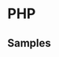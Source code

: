 # PHP
## Samples
<script src="https://gist-it.appspot.com/https://github.com/ymmmtym/engneer-tutorial/raw/master/scripts/backend/php/array2json.php"></script>
<script src="https://gist-it.appspot.com/https://github.com/ymmmtym/engneer-tutorial/raw/master/scripts/backend/php/index.php"></script>
<script src="https://gist-it.appspot.com/https://github.com/ymmmtym/engneer-tutorial/raw/master/scripts/backend/php/replace.php"></script>
<script src="https://gist-it.appspot.com/https://github.com/ymmmtym/engneer-tutorial/raw/master/scripts/backend/php/scraping.php"></script>